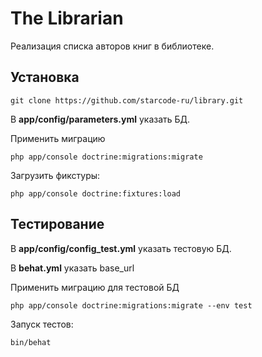 The Librarian
========================
Реализация списка авторов книг в библиотеке.

## Установка

```
git clone https://github.com/starcode-ru/library.git 
```

В **app/config/parameters.yml** указать БД.


Применить миграцию

```
php app/console doctrine:migrations:migrate
```

Загрузить фикстуры:
```
php app/console doctrine:fixtures:load
```


## Тестирование

В **app/config/config_test.yml** указать тестовую БД.

В **behat.yml** указать base_url


Применить миграцию для тестовой БД

```
php app/console doctrine:migrations:migrate --env test
```

Запуск тестов:

```
bin/behat
```